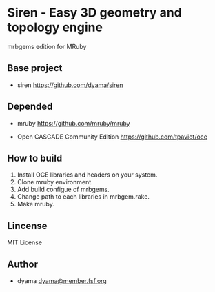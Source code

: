 Siren - Easy 3D geometry and topology engine
============================================

mrbgems edition for MRuby

Base project
------------

* siren
https://github.com/dyama/siren

Depended
--------

* mruby
https://github.com/mruby/mruby

* Open CASCADE Community Edition
https://github.com/tpaviot/oce

How to build
--------
1. Install OCE libraries and headers on your system.
2. Clone mruby environment.
3. Add build configue of mrbgems.
4. Change path to each libraries in mrbgem.rake.
5. Make mruby.

Lincense
--------
MIT License

Author
------
* dyama <dyama@member.fsf.org>

